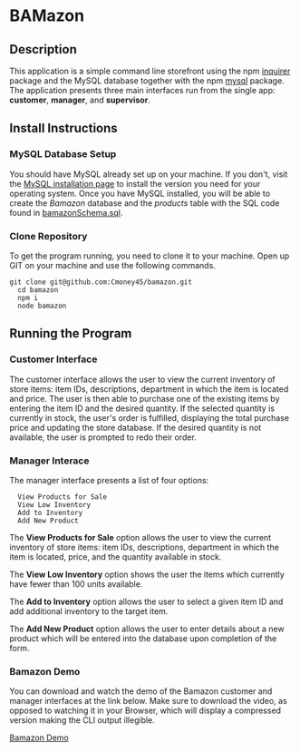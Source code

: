 # BAMazon

## Description

  This application is a simple command line storefront using the npm [inquirer](https://www.npmjs.com/package/inquirer) package and the MySQL database together with the npm [mysql](https://www.npmjs.com/package/mysql) package. The application presents three main interfaces run from the single app: **customer**, **manager**, and **supervisor**.

## Install Instructions

### MySQL Database Setup

  You should have MySQL already set up on your machine. If you don't, visit the [MySQL installation page](https://dev.mysql.com/doc/refman/5.6/en/installing.html) to install the version you need for your operating system. Once you have MySQL installed, you will be able to create the *Bamazon* database and the *products* table with the SQL code found in [bamazonSchema.sql](Bamazon.sql).

### Clone Repository

To get the program running, you need to clone it to your machine. Open up GIT on your machine and use the following commands.

    git clone git@github.com:Cmoney45/bamazon.git
	  cd bamazon
	  npm i
	  node bamazon


## Running the Program

### Customer Interface

  The customer interface allows the user to view the current inventory of store items: item IDs, descriptions, department in which the item is located and price. The user is then able to purchase one of the existing items by entering the item ID and the desired quantity. If the selected quantity is currently in stock, the user's order is fulfilled, displaying the total purchase price and updating the store database. If the desired quantity is not available, the user is prompted to redo their order.

### Manager Interace

The manager interface presents a list of four options: 

	  View Products for Sale 
	  View Low Inventory 
	  Add to Inventory 
	  Add New Product
	  
The **View Products for Sale** option allows the user to view the current inventory of store items: item IDs, descriptions, department in which the item is located, price, and the quantity available in stock. 

The **View Low Inventory** option shows the user the items which currently have fewer than 100 units available.

The **Add to Inventory** option allows the user to select a given item ID and add additional inventory to the target item.

The **Add New Product** option allows the user to enter details about a new product which will be entered into the database upon completion of the form.

### Bamazon Demo

You can download and watch the demo of the Bamazon customer and manager interfaces at the link below. Make sure to download the video, as opposed to watching it in your Browser, which will display a compressed version making the CLI output illegible.

[Bamazon Demo](https://)
